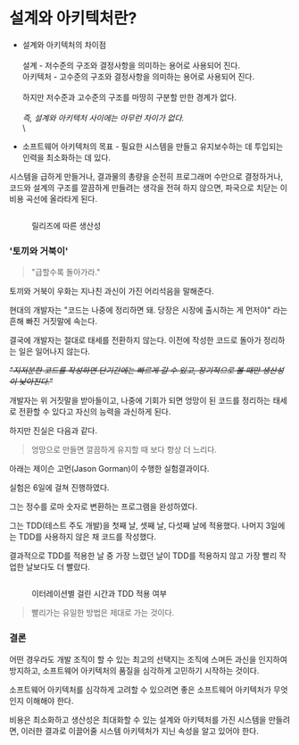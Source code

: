 # 설계와 아키텍처란?

* 설계와 아키텍처의 차이점\
  \
  설계 - 저수준의 구조와 결정사항을 의미하는 용어로 사용되어 진다.\
  아키텍처 - 고수준의 구조와 결정사항을 의미하는 용어로 사용되어 진다.\
  \
  하지만 저수준과 고수준의 구조를 마땅히 구분할 만한 경계가 없다.\
  \
  _즉, 설계와 아키텍처 사이에는 아무런 차이가 없다._\
  \

* 소프트웨어 아키텍처의 목표 - 필요한 시스템을 만들고 유지보수하는 데 투입되는 인력을 최소화하는 데 있다.

&#x20;

시스템을 급하게 만들거나, 결과물의 총량을 순전히 프로그래머 수만으로 결정하거나, 코드와 설계의 구조를 깔끔하게 만들려는 생각을 전혀 하지 않으면, 파국으로 치닫는 이 비용 곡선에 올라타게 된다.

<figure><img src="https://blog.kakaocdn.net/dn/bBxMGo/btqZYl6gkDm/d4oYbGNwUluYUA74BTTQk1/img.png" alt=""><figcaption><p>릴리즈에 따른 생산성</p></figcaption></figure>

### &#x20;

### '토끼와 거북이'

&#x20;

> "급할수록 돌아가라."

토끼와 거북이 우화는 지나친 과신이 가진 어리석음을 말해준다.

&#x20;

현대의 개발자는 "코드는 나중에 정리하면 돼. 당장은 시장에 출시하는 게 먼저야" 라는 흔해 빠진 거짓말에 속는다.

결국에 개발자는 절대로 태세를 전환하지 않는다. 이전에 작성한 코드로 돌아가 정리하는 일은 일어나지 않는다.

&#x20;

~~_"지저분한 코드를 작성하면 단기간에는 빠르게 갈 수 있고, 장기적으로 볼 때만 생산성이 낮아진다."_~~

개발자는 위 거짓말을 받아들이고, 나중에 기회가 되면 엉망이 된 코드를 정리하는 태세로 전환할 수 있다고 자신의 능력을 과신하게 된다.

하지만 진실은 다음과 같다.

&#x20;

> 엉망으로 만들면 깔끔하게 유지할 때 보다 항상 더 느리다.

아래는 제이슨 고먼(Jason Gorman)이 수행한 실험결과이다.

실험은 6일에 걸쳐 진행하였다.

그는 정수를 로마 숫자로 변환하는 프로그램을 완성하였다.

&#x20;

그는 TDD(테스트 주도 개발)을 첫째 날, 셋째 날, 다섯째 날에 적용했다. 나머지 3일에는 TDD를 사용하지 않은 채 코드를 작성했다.

&#x20;

결과적으로 TDD를 적용한 날 중 가장 느렸던 날이 TDD를 적용하지 않고 가장 빨리 작업한 날보다도 더 빨랐다.

&#x20;

<figure><img src="https://blog.kakaocdn.net/dn/cZ5Cbi/btqZ0sDxyyN/N4Tq24XY9NC41NWJ8UT550/img.png" alt=""><figcaption><p>이터레이션별 걸린 시간과 TDD 적용 여부</p></figcaption></figure>

> 빨리가는 유일한 방법은 제대로 가는 것이다.

&#x20;

### 결론

어떤 경우라도 개발 조직이 할 수 있는 최고의 선택지는 조직에 스며든 과신을 인지하여 방지하고, 소프트웨어 아키텍처의 품질을 심각하게 고민하기 시작하는 것이다.

&#x20;

소프트웨어 아키텍처를 심각하게 고려할 수 있으려면 좋은 소프트웨어 아키텍처가 무엇인지 이해해야 한다.

비용은 최소화하고 생산성은 최대화할 수 있는 설계와 아키텍처를 가진 시스템을 만들려면, 이러한 결과로 이끌어줄 시스템 아키텍처가 지닌 속성을 알고 있어야 한다.
